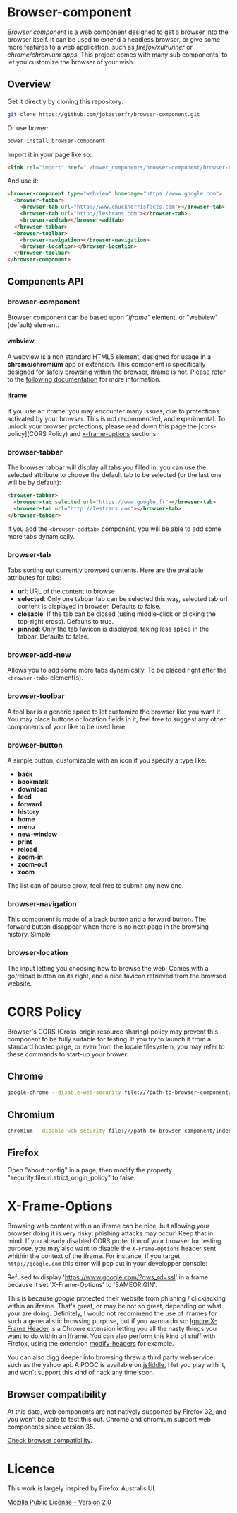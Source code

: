 Browser-component
=================

*Browser component* is a web component designed to get a browser into the browser itself. It can be used to extend a headless browser, or give some more features to a web application, such as *firefox/xulrunner* or *chrome/chromium apps*. This project comes with many sub components, to let you customize the browser of your wish.

## Overview

Get it directly by cloning this repository:

```bash
git clone https://github.com/jokesterfr/browser-component.git
```

Or use bower:

```bash
bower install browser-component
```

Import it in your page like so:

```html
<link rel="import" href="./bower_components/browser-component/browser-component.html" />
```

And use it:

```html
<browser-component type="webview" homepage="https://www.google.com">
  <browser-tabbar>
    <browser-tab url="http://www.chucknorrisfacts.com"></browser-tab>
    <browser-tab url="http://lestrans.com"></browser-tab>
    <browser-addtab></browser-addtab>
  </browser-tabbar>
  <browser-toolbar>
    <browser-navigation></browser-navigation>
    <browser-location></browser-location>
  </browser-toolbar>
</browser-component>
```

## Components API

### browser-component

Browser component can be based upon *"iframe"* element, or "webview" (default) element.

#### webview

A webview is a non standard HTML5 element, designed for usage in a __chrome/chromium__ app or extension. This component is specifically designed for safely browsing within the browser, iframe is not.
Please refer to the [following documentation](https://developer.chrome.com/apps/tags/webview) for more information. 

#### iframe

If you use an iframe, you may encounter many issues, due to protections activated by your browser. This is not recommended, and experimental. To unlock your browser protections, please read down this page the [cors-policy](CORS Policy) and [x-frame-options](X-Frame-Options) sections.

### browser-tabbar

The browser tabbar will display all tabs you filled in, you can use the selected attribute to choose the default tab to be selected (or the last one will be by default):

```html
<browser-tabbar>
  <browser-tab selected url="https://www.google.fr"></browser-tab>
  <browser-tab url="http://lestrans.com"></browser-tab>
</browser-tabbar>
```

If you add the `<browser-addtab>` component, you will be able to add some more tabs dynamically.

### browser-tab

Tabs sorting out currently browsed contents. Here are the available attributes for tabs:
* __url__: URL of the content to browse
* __selected__: Only one tabbar tab can be selected this way, selected tab url content is displayed in browser. Defaults to false.
* __closable__: If the tab can be closed (using middle-click or clicking the top-right cross). Defaults to true.
* __pinned__: Only the tab favicon is displayed, taking less space in the tabbar. Defaults to false.

### browser-add-new

Allows you to add some more tabs dynamically. To be placed right after the `<browser-tab>` element(s).

### browser-toolbar

A tool bar is a generic space to let customize the browser like you want it. You may place buttons or location fields in it, feel free to suggest any other components of your like to be used here.

### browser-button

A simple button, customizable with an icon if you specify a type like:

* __back__
* __bookmark__
* __download__
* __feed__
* __forward__
* __history__
* __home__
* __menu__
* __new-window__
* __print__
* __reload__
* __zoom-in__
* __zoom-out__
* __zoom__

The list can of course grow, feel free to submit any new one.

### browser-navigation

This component is made of a back button and a forward button. The forward button disappear when there is no next page in the browsing history. Simple.

### browser-location

The input letting you choosing how to browse the web! Comes with a go/reload button on its right, and a nice favicon retrieved from the browsed website.

# CORS Policy

Browser's CORS (Cross-origin resource sharing) policy may prevent this component to be fully suitable for testing. If you try to launch it from a standard hosted page, or even from the locale filesystem, you may refer to these commands to start-up your brower:

## Chrome

```bash
google-chrome --disable-web-security file:///path-to-browser-component/index.html
```

## Chromium

```bash
chromium --disable-web-security file:///path-to-browser-component/index.html
```

## Firefox

Open "about:config" in a page, then modify the property "security.fileuri.strict_origin_policy" to false.

# X-Frame-Options

Browsing web content within an iframe can be nice, but allowing your browser doing it is very risky: phishing attacks may occur! Keep that in mind.
If you already disabled CORS protection of your browser for testing purpose, you may also want to disable the `X-Frame-Options` header sent whithin the context of the iframe. For instance, if you target `http://google.com` this error will pop out in your developper console:

  Refused to display 'https://www.google.com/?gws_rd=ssl' in a frame because it set 'X-Frame-Options' to 'SAMEORIGIN'.

This is because *google* protected their website from phishing / clickjacking within an iframe. That's great, or may be not so great, depending on what your are doing. Definitely, I would not recommend the use of iframes for such a generalistic browsing purpose, but if you wanna do so:
[Ignore X-Frame Header](https://chrome.google.com/webstore/detail/ignore-x-frame-headers/gleekbfjekiniecknbkamfmkohkpodhe/) is a Chrome extension letting you all the nasty things you want to do within an Iframe. You can also perform this kind of stuff with Firefox, using the extension [modify-headers](https://addons.mozilla.org/fr/firefox/addon/modify-headers) for example.

You can also digg deeper into browsing threw a third party webservice, such as the yahoo api. A POOC is available on [jsfiddle](http://jsfiddle.net/dkdnaxaq/4/light/), I let you play with it, and won't support this kind of hack any time soon.

## Browser compatibility

At this date, web components are not natively supported by Firefox 32, and you won't be able to test this out.
Chrome and chromium support web components since version 35.

[Check browser compatibility](http://caniuse.com/#feat=shadowdom).

# Licence

This work is largely inspired by Firefox Australis UI.

[Mozilla Public License - Version 2.0](https://www.mozilla.org/MPL/2.0/)
